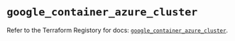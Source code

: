 # `google_container_azure_cluster`

Refer to the Terraform Registory for docs: [`google_container_azure_cluster`](https://registry.terraform.io/providers/hashicorp/google/4.73.1/docs/resources/container_azure_cluster).
